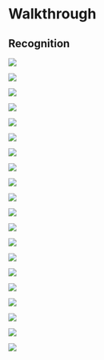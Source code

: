# Walkthrough

## Recognition

![](/Assets/walkthrough2/2024-03-21_17-03.png)

![](/Assets/walkthrough2/2024-03-21_17-05.png)

![](/Assets/walkthrough2/2024-03-21_17-08.png)

![](/Assets/walkthrough2/2024-03-21_17-14.png)

![](/Assets/walkthrough2/2024-03-21_17-14_1.png)

![](/Assets/walkthrough2/2024-03-21_17-17.png)

![](/Assets/walkthrough2/2024-03-21_17-21.png)

![](/Assets/walkthrough2/2024-03-21_17-21_1.png)

![](/Assets/walkthrough2/2024-03-21_17-31.png)

![](/Assets/walkthrough2/2024-03-21_17-32.png)

![](/Assets/walkthrough2/2024-03-21_17-35.png)

![](/Assets/walkthrough2/2024-03-21_17-38.png)

![](/Assets/walkthrough2/2024-03-21_17-39.png)

![](/Assets/walkthrough2/2024-03-21_17-42.png)

![](/Assets/walkthrough2/2024-03-21_17-43.png)

![](/Assets/walkthrough2/2024-03-21_17-49.png)

![](/Assets/walkthrough2/2024-03-21_17-53.png)

![](/Assets/walkthrough2/2024-04-02_17-31.png)

![](/Assets/walkthrough2/2024-03-21_17-54.png)

![](/Assets/walkthrough2/2024-03-21_18-07.png)